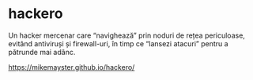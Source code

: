 # hackero
Un hacker mercenar care “navighează” prin noduri de rețea periculoase, evitând antiviruși și firewall-uri, în timp ce “lansezi atacuri” pentru a pătrunde mai adânc.

https://mikemayster.github.io/hackero/
